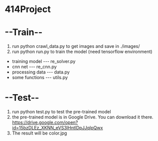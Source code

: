 # 414Project

# --Train--
1. run python crawl_data.py to get images and save in ./images/
2. run python run.py to train the model (need tensorflow environment)
- training model  --- re_solver.py
- cnn net         --- re_cnn.py
- processing data --- data.py
- some functions  --- utils.py 

# --Test--
1. run python test.py to test the pre-trained model
2. the pre-trained model is in Google Drive. You can download it there. https://drive.google.com/open?id=15bzDLEz_XKNN_eVS3lHntlDpJJqlpQwx
3. The result will be color.jpg



